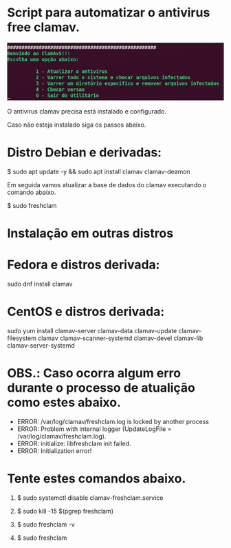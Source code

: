 

# Script para automatizar o antivirus free clamav.

![](menu.png)

O antivirus clamav precisa está instalado e configurado.

Caso não esteja instalado siga os passos abaixo.

# Distro Debian e derivadas:

$ sudo apt update -y && sudo apt install clamav clamav-deamon

Em seguida vamos atualizar a base de dados do clamav executando o comando abaixo.

$ sudo freshclam

# Instalação em outras distros

# Fedora e distros derivada:

sudo dnf install clamav

# CentOS e distros derivada:

sudo yum install clamav-server clamav-data clamav-update clamav-filesystem clamav clamav-scanner-systemd clamav-devel clamav-lib clamav-server-systemd

# OBS.: Caso ocorra algum erro durante o processo de atualição como estes abaixo.

- ERROR: /var/log/clamav/freshclam.log is locked by another process
- ERROR: Problem with internal logger (UpdateLogFile = /var/log/clamav/freshclam.log).
- ERROR: initialize: libfreshclam init failed.
- ERROR: Initialization error!

# Tente estes comandos abaixo.

1. $ sudo systemctl disable clamav-freshclam.service

2. $ sudo kill -15 $(pgrep freshclam)

3. $ sudo freshclam -v

4. $ sudo freshclam

